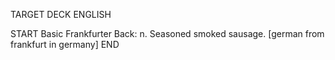 TARGET DECK
ENGLISH

START
Basic
Frankfurter
Back: n. Seasoned smoked sausage. [german from frankfurt in germany]
END

